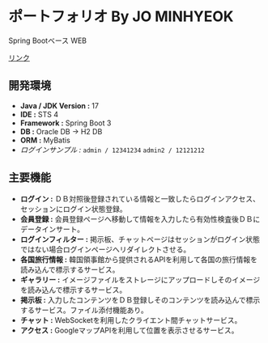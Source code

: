 # ポートフォリオ By JO MINHYEOK
Spring Bootベース WEB

[リンク](http://joengie.iptime.org/)

## 開発環境
- **Java / JDK Version :** 17
- **IDE :** STS 4
- **Framework :** Spring Boot 3
- **DB :** Oracle DB → H2 DB
- **ORM :** MyBatis
- *ログインサンプル :*
`admin / 12341234` `admin2 / 12121212`

## 主要機能
- **ログイン :** ＤＢ対照後登録されている情報と一致したらログインアクセス、セッションにログイン状態登録。
- **会員登録 :** 会員登録ページへ移動して情報を入力したら有効性検査後ＤＢにデータインサート。
- **ログインフィルター :** 掲示板、チャットページはセッションがログイン状態ではない場合ログインページへリダイレクトさせる。
- **各国旅行情報 :** 韓国領事館から提供されるAPIを利用して各国の旅行情報を読み込んで標示するサービス。
- **ギャラリー :** イメージファイルをストレージにアップロードしそのイメージを読み込んで標示するサービス。
- **掲示板 :** 入力したコンテンツをＤＢ登録しそのコンテンツを読み込んで標示するサービス。ファイル添付機能あり。
- **チャット :** WebSocketを利用したクライエント間チャットサービス。
- **アクセス :** GoogleマップAPIを利用して位置を表示させるサービス。
